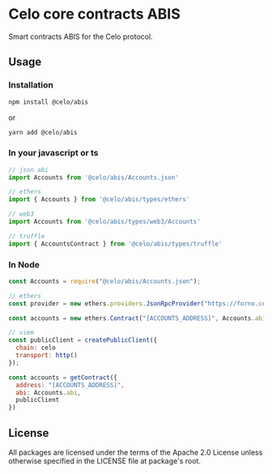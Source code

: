 # Celo core contracts ABIS

Smart contracts ABIS for the Celo protocol.

## Usage

### Installation

```bash
npm install @celo/abis
```

or

```bash
yarn add @celo/abis
```

### In your javascript or ts

```ts
// json abi
import Accounts from '@celo/abis/Accounts.json'

// ethers
import { Accounts } from '@celo/abis/types/ethers'

// web3
import Accounts from '@celo/abis/types/web3/Accounts'

// truffle
import { AccountsContract } from '@celo/abis/types/truffle'
```

### In Node 

```js
const Accounts = require("@celo/abis/Accounts.json");

// ethers
const provider = new ethers.providers.JsonRpcProvider("https://forno.celo.org");

const accounts = new ethers.Contract("[ACCOUNTS_ADDRESS]", Accounts.abi, provider);

// viem
const publicClient = createPublicClient({
  chain: celo
  transport: http()
});

const accounts = getContract({
  address: "[ACCOUNTS_ADDRESS]",
  abi: Accounts.abi,
  publicClient
})
```


## License

All packages are licensed under the terms of the Apache 2.0 License unless otherwise specified in the LICENSE file at package's root.
